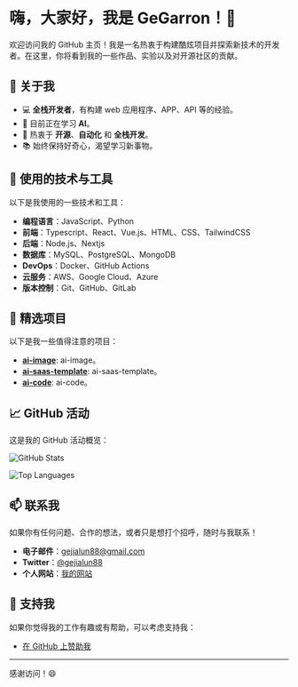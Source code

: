 # 嗨，大家好，我是 GeGarron！👋

欢迎访问我的 GitHub 主页！我是一名热衷于构建酷炫项目并探索新技术的开发者。在这里，你将看到我的一些作品、实验以及对开源社区的贡献。

## 🚀 关于我

- 💻 **全栈开发者**，有构建 web 应用程序、APP、API 等的经验。
- 🌱 目前正在学习 **AI**。
- 🎯 热衷于 **开源**、**自动化** 和 **全栈开发**。
- 📚 始终保持好奇心，渴望学习新事物。

## 🔧 使用的技术与工具

以下是我使用的一些技术和工具：

- **编程语言**：JavaScript、Python
- **前端**：Typescript、React、Vue.js、HTML、CSS、TailwindCSS
- **后端**：Node.js、Nextjs
- **数据库**：MySQL、PostgreSQL、MongoDB
- **DevOps**：Docker、GitHub Actions
- **云服务**：AWS、Google Cloud、Azure
- **版本控制**：Git、GitHub、GitLab

## 📂 精选项目

以下是我一些值得注意的项目：

- **[ai-image](https://github.com/geallenboy/ai-image)**: ai-image。
- **[ai-saas-template](https://github.com/geallenboy/ai-saas-template)**: ai-saas-template。
- **[ai-code](https://github.com/geallenboy/ai-code)**: ai-code。

## 📈 GitHub 活动

这是我的 GitHub 活动概览：

![GitHub Stats](https://github-readme-stats.vercel.app/api?username=geallenboy&show_icons=true&theme=radical)

![Top Languages](https://github-readme-stats.vercel.app/api/top-langs/?username=geallenboy&layout=compact&theme=radical)

## 📫 联系我

如果你有任何问题、合作的想法，或者只是想打个招呼，随时与我联系！

- **电子邮件**：[gejialun88@gmail.com](mailto:gejialun88@gmail.com)
- **Twitter**：[@gejialun88](https://x.com/gejialun88)
- **个人网站**：[我的网站](https://gegarron.com)

## 🌟 支持我

如果你觉得我的工作有趣或有帮助，可以考虑支持我：
- [在 GitHub 上赞助我](https://github.com/sponsors/geallenboy)

---

感谢访问！😄

